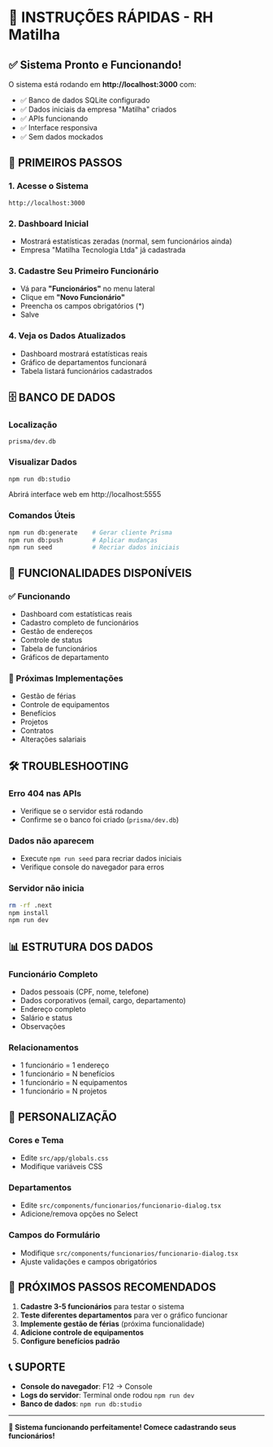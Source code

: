 # 🚀 **INSTRUÇÕES RÁPIDAS - RH Matilha**

## ✅ **Sistema Pronto e Funcionando!**

O sistema está rodando em **http://localhost:3000** com:
- ✅ Banco de dados SQLite configurado
- ✅ Dados iniciais da empresa "Matilha" criados
- ✅ APIs funcionando
- ✅ Interface responsiva
- ✅ Sem dados mockados

## 🎯 **PRIMEIROS PASSOS**

### 1. **Acesse o Sistema**
```
http://localhost:3000
```

### 2. **Dashboard Inicial**
- Mostrará estatísticas zeradas (normal, sem funcionários ainda)
- Empresa "Matilha Tecnologia Ltda" já cadastrada

### 3. **Cadastre Seu Primeiro Funcionário**
- Vá para **"Funcionários"** no menu lateral
- Clique em **"Novo Funcionário"**
- Preencha os campos obrigatórios (*)
- Salve

### 4. **Veja os Dados Atualizados**
- Dashboard mostrará estatísticas reais
- Gráfico de departamentos funcionará
- Tabela listará funcionários cadastrados

## 🗄️ **BANCO DE DADOS**

### **Localização**
```
prisma/dev.db
```

### **Visualizar Dados**
```bash
npm run db:studio
```
Abrirá interface web em http://localhost:5555

### **Comandos Úteis**
```bash
npm run db:generate    # Gerar cliente Prisma
npm run db:push        # Aplicar mudanças
npm run seed           # Recriar dados iniciais
```

## 📱 **FUNCIONALIDADES DISPONÍVEIS**

### **✅ Funcionando**
- Dashboard com estatísticas reais
- Cadastro completo de funcionários
- Gestão de endereços
- Controle de status
- Tabela de funcionários
- Gráficos de departamento

### **🔄 Próximas Implementações**
- Gestão de férias
- Controle de equipamentos
- Benefícios
- Projetos
- Contratos
- Alterações salariais

## 🛠️ **TROUBLESHOOTING**

### **Erro 404 nas APIs**
- Verifique se o servidor está rodando
- Confirme se o banco foi criado (`prisma/dev.db`)

### **Dados não aparecem**
- Execute `npm run seed` para recriar dados iniciais
- Verifique console do navegador para erros

### **Servidor não inicia**
```bash
rm -rf .next
npm install
npm run dev
```

## 📊 **ESTRUTURA DOS DADOS**

### **Funcionário Completo**
- Dados pessoais (CPF, nome, telefone)
- Dados corporativos (email, cargo, departamento)
- Endereço completo
- Salário e status
- Observações

### **Relacionamentos**
- 1 funcionário = 1 endereço
- 1 funcionário = N benefícios
- 1 funcionário = N equipamentos
- 1 funcionário = N projetos

## 🎨 **PERSONALIZAÇÃO**

### **Cores e Tema**
- Edite `src/app/globals.css`
- Modifique variáveis CSS

### **Departamentos**
- Edite `src/components/funcionarios/funcionario-dialog.tsx`
- Adicione/remova opções no Select

### **Campos do Formulário**
- Modifique `src/components/funcionarios/funcionario-dialog.tsx`
- Ajuste validações e campos obrigatórios

## 🚀 **PRÓXIMOS PASSOS RECOMENDADOS**

1. **Cadastre 3-5 funcionários** para testar o sistema
2. **Teste diferentes departamentos** para ver o gráfico funcionar
3. **Implemente gestão de férias** (próxima funcionalidade)
4. **Adicione controle de equipamentos**
5. **Configure benefícios padrão**

## 📞 **SUPORTE**

- **Console do navegador**: F12 → Console
- **Logs do servidor**: Terminal onde rodou `npm run dev`
- **Banco de dados**: `npm run db:studio`

---

**🎉 Sistema funcionando perfeitamente! Comece cadastrando seus funcionários!**
